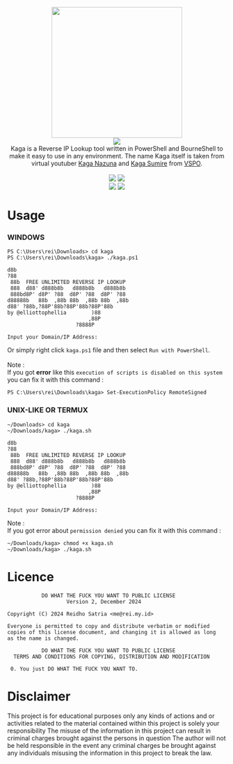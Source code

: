 <p align='center'>
<img src='https://i.ibb.co/wBFMRwL/sumire.webp' width='300'/><br/><img src="https://img.shields.io/badge/KAGA%20REVERSE%20IP%20LOOKUP-A7A6A7?style=for-the-badge"/><br/>
Kaga is a Reverse IP Lookup tool written in PowerShell and BourneShell to make it easy to use in any environment. The name Kaga itself is taken from virtual youtuber <a href="https://virtualyoutuber.fandom.com/wiki/Kaga_Nazuna">Kaga Nazuna</a> and <a href="https://virtualyoutuber.fandom.com/wiki/Kaga_Sumire">Kaga Sumire</a> from <a href="https://vspo.jp/">VSPO</a>.<br/><br/><img src="https://img.shields.io/badge/LICENCE-WTFPL-A7A6A7?style=flat-square"/> <img src="https://img.shields.io/badge/VERSION-1.0.0-A7A6A7?style=flat-square"/><br/><a href="https://www.paypal.com/paypalme/elliottophellia"><img src="https://img.shields.io/badge/BUY%20ME%20A%20COFFEE-A7A6A7?style=for-the-badge&logo=paypal&logoColor=white"/></a> <a href="https://saweria.co/elliottophellia"><img src="https://img.shields.io/badge/TRAKTIR%20SAYA%20KOPI-A7A6A7?style=for-the-badge&logo=BuyMeACoffee&logoColor=white"/></a>
</p>

# Usage

### WINDOWS
```
PS C:\Users\rei\Downloads> cd kaga
PS C:\Users\rei\Downloads\kaga> ./kaga.ps1

d8b
?88
 88b  FREE UNLIMITED REVERSE IP LOOKUP
 888  d88' d888b8b   d888b8b   d888b8b
 888bd8P' d8P' ?88  d8P' ?88  d8P' ?88
d88888b   88b  ,88b 88b  ,88b 88b  ,88b
d88' ?88b,?88P'88b?88P'88b?88P'88b
by @elliottophellia        )88
                          ,88P
                      ?8888P

Input your Domain/IP Address:
```
Or simply right click `kaga.ps1` file and then select `Run with PowerShell`. <br/><br/>
Note : <br/>
If you got **error** like this `execution of scripts is disabled on this system` you can fix it with this command : <br/>
```
PS C:\Users\rei\Downloads\kaga> Set-ExecutionPolicy RemoteSigned
``` 

### UNIX-LIKE OR TERMUX
```
~/Downloads> cd kaga
~/Downloads/kaga> ./kaga.sh

d8b
?88
 88b  FREE UNLIMITED REVERSE IP LOOKUP
 888  d88' d888b8b   d888b8b   d888b8b
 888bd8P' d8P' ?88  d8P' ?88  d8P' ?88
d88888b   88b  ,88b 88b  ,88b 88b  ,88b
d88' ?88b,?88P'88b?88P'88b?88P'88b
by @elliottophellia        )88
                          ,88P
                      ?8888P

Input your Domain/IP Address:
```
Note : <br/>
If you got error about `permission denied` you can fix it with this command : <br/>
```
~/Downloads/kaga> chmod +x kaga.sh
~/Downloads/kaga> ./kaga.sh
```

# Licence

```
           DO WHAT THE FUCK YOU WANT TO PUBLIC LICENSE
                   Version 2, December 2024
 
Copyright (C) 2024 Reidho Satria <me@rei.my.id>

Everyone is permitted to copy and distribute verbatim or modified
copies of this license document, and changing it is allowed as long
as the name is changed.
 
           DO WHAT THE FUCK YOU WANT TO PUBLIC LICENSE
  TERMS AND CONDITIONS FOR COPYING, DISTRIBUTION AND MODIFICATION

 0. You just DO WHAT THE FUCK YOU WANT TO.
```

# Disclaimer

This project is for educational purposes only any kinds of actions and or activities related to the material contained within this project is solely your responsibility The misuse of the information in this project can result in criminal charges brought against the persons in question The author will not be held responsible in the event any criminal charges be brought against any individuals misusing the information in this project to break the law.